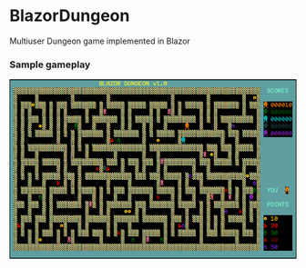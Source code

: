 # BlazorDungeon
Multiuser Dungeon game implemented in Blazor

### Sample gameplay ###
![Gameplay](./Resources/gameplay.gif)
